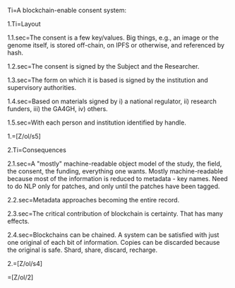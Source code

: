 Ti=A blockchain-enable consent system:

1.Ti=Layout

1.1.sec=The consent is a few key/values.  Big things, e.g., an image or the genome itself, is stored off-chain, on IPFS or otherwise, and referenced by hash.

1.2.sec=The consent is signed by the Subject and the Researcher. 

1.3.sec=The form on which it is based is signed by the institution and supervisory authorities. 

1.4.sec=Based on materials signed by i) a national regulator, ii) research funders, iii) the GA4GH, iv) others.

1.5.sec=With each person and institution identified by handle.

1.=[Z/ol/s5]

2.Ti=Consequences

2.1.sec=A "mostly" machine-readable object model of the study, the field, the consent, the funding, everything one wants.  Mostly machine-readable because most of the information is reduced to metadata - key names. Need to do NLP only for patches, and only until the patches have been tagged.

2.2.sec=Metadata approaches becoming the entire record.

2.3.sec=The critical contribution of blockchain is certainty.  That has many effects.

2.4.sec=Blockchains can be chained.  A system can be satisfied with just one original of each bit of information.  Copies can be discarded because the original is safe.  Shard, share, discard, recharge. 

2.=[Z/ol/s4]

=[Z/ol/2]

